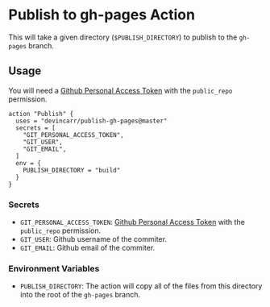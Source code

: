 # Publish to gh-pages Action

This will take a given directory (`$PUBLISH_DIRECTORY`) to publish to the `gh-pages` branch.

## Usage

You will need a [Github Personal Access Token](https://github.com/settings/tokens) with the `public_repo` permission.

```
action "Publish" {
  uses = "devincarr/publish-gh-pages@master"
  secrets = [
    "GIT_PERSONAL_ACCESS_TOKEN",
    "GIT_USER",
    "GIT_EMAIL",
  ]
  env = {
    PUBLISH_DIRECTORY = "build"
  }
}
```

### Secrets
- `GIT_PERSONAL_ACCESS_TOKEN`: [Github Personal Access Token](https://github.com/settings/tokens) with the `public_repo` permission.
- `GIT_USER`: Github username of the commiter.
- `GIT_EMAIL`: Github email of the commiter.

### Environment Variables

- `PUBLISH_DIRECTORY`: The action will copy all of the files from this directory into the root of the `gh-pages` branch.


